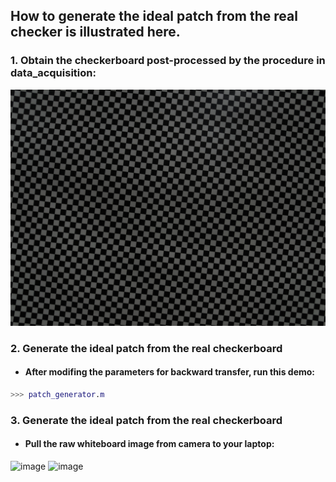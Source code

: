 ## How to generate the ideal patch from the real checker is illustrated here.

### 1. Obtain the checkerboard post-processed by the procedure in data_acquisition:

<div align=center>
<img src = "https://github.com/TanGeeGo/DegradationTransfer/blob/main/backward_transfer/data/IMG_20211229_141728.jpg">
</div>

### 2. Generate the ideal patch from the real checkerboard

* #### After modifing the parameters for backward transfer, run this demo:

```matlab
>>> patch_generator.m
```

### 3. Generate the ideal patch from the real checkerboard

* #### Pull the raw whiteboard image from camera to your laptop:


![image]("https://github.com/TanGeeGo/DegradationTransfer/blob/main/backward_transfer/data/h_0300_w_0900_input.png")
![image]("https://github.com/TanGeeGo/DegradationTransfer/blob/main/backward_transfer/data/h_0300_w_0900_label.png")
